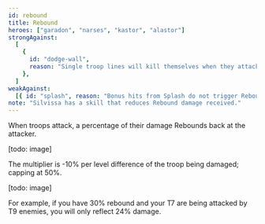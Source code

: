 ```yaml
---
id: rebound
title: Rebound
heroes: ["garadon", "narses", "kastor", "alastor"]
strongAgainst:
  [
    {
      id: "dodge-wall",
      reason: "Single troop lines will kill themselves when they attack.",
    },
  ]
weakAgainst:
  [{ id: "splash", reason: "Bonus hits from Splash do not trigger Rebound." }]
note: "Silvissa has a skill that reduces Rebound damage received."
---
```


When troops attack, a percentage of their damage Rebounds back at the attacker.

[todo: image]

The multiplier is -10% per level difference of the troop being damaged; capping at 50%.

[todo: image]

For example, if you have 30% rebound and your T7 are being attacked by T9 enemies, you will only reflect 24% damage.
